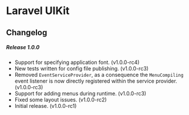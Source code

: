 # Laravel UIKit

Changelog
---

##### Release 1.0.0

- Support for specifying application font. (v1.0.0-rc4)
- New tests written for config file publishing. (v1.0.0-rc3)
- Removed `EventServiceProvider`, as a consequence the `MenuCompiling` event listener is now directly registered within the service provider. (v1.0.0-rc3)
- Support for adding menus during runtime. (v1.0.0-rc3)
- Fixed some layout issues. (v1.0.0-rc2)
- Initial release. (v1.0.0-rc1)
